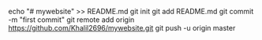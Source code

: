 echo "# mywebsite" >> README.md
git init
git add README.md
git commit -m "first commit"
git remote add origin https://github.com/Khalil2696/mywebsite.git
git push -u origin master
